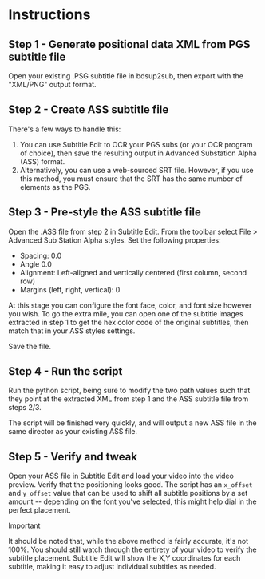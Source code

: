 # Instructions

## Step 1 - Generate positional data XML from PGS subtitle file

Open your existing .PSG subtitle file in bdsup2sub, then export with the "XML/PNG" output format.

## Step 2 - Create ASS subtitle file

There's a few ways to handle this:
1) You can use Subtitle Edit to OCR your PGS subs (or your OCR program of choice), then save the resulting output in Advanced Substation Alpha (ASS) format.
2) Alternatively, you can use a web-sourced SRT file.  However, if you use this method, you must ensure that the SRT has the same number of elements as the PGS.

## Step 3 - Pre-style the ASS subtitle file

Open the .ASS file from step 2 in Subtitle Edit.  From the toolbar select File > Advanced Sub Station Alpha styles.  Set the following properties:
- Spacing: 0.0
- Angle 0.0
- Alignment: Left-aligned and vertically centered (first column, second row)
- Margins (left, right, vertical): 0

At this stage you can configure the font face, color, and font size however you wish.  To go the extra mile, you can open one of the subtitle images extracted in step 1 to get the hex color code of the original subtitles, then match that in your ASS styles settings.

Save the file.

## Step 4 - Run the script

Run the python script, being sure to modify the two path values such that they point at the extracted XML from step 1 and the ASS subtitle file from steps 2/3.

The script will be finished very quickly, and will output a new ASS file in the same director as your existing ASS file.

## Step 5 - Verify and tweak

Open your ASS file in Subtitle Edit and load your video into the video preview.  Verify that the positioning looks good.  The script has an `x_offset` and `y_offset` value that can be used to shift all subtitle positions by a set amount -- depending on the font you've selected, this might help dial in the perfect placement.

> [!IMPORTANT] 
> It should be noted that, while the above method is fairly accurate, it's not 100%.  You should still watch through the entirety of your video to verify the subtitle placement.  Subtitle Edit will show the X,Y coordinates for each subtitle, making it easy to adjust individual subtitles as needed.
